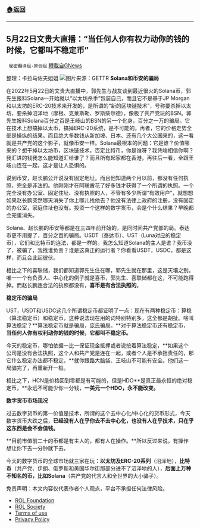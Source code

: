 ###  [:house:返回](README.md)
---


## 5月22日文贵大直播：“当任何人你有权力动你的钱的时候，它都叫不稳定币”
` 秘密翻译组-原创组` [轉載自GNews](https://gnews.org/zh-hans/2579852/)

整理：卡拉马佐夫姐姐
 ![](https://assets.gnews.org/wp-content/uploads/2022/05/20220522-5月22日文贵大直播：当任何人你有权利动你的钱的时候，它都叫不稳定币_1653265560.jpg)图片来源：GETTR 
**Solana和币安的骗局**
 
在2022年5月22日的文贵大直播中，郭先生与战友谈到最近很火的Solana币，郭先生报料Solana一开始就以“以太坊杀手”包装自己，而且它不是基于JP Morgan和以太坊的ERC-20技术来开发的，是所谓的“新的区块链技术”，号称要杀掉以太坊，要杀掉沼泽地（摩根、克莱斯勒、罗斯柴尔德），像极了共产党玩的BSN。郭先生报料Solana百分之百是王岐山的BSN的另一个化身，百分之一万的骗局。它在技术上想搞掉以太币，搞掉ERC-20系统，是不可能的。再者，它的价格走势全部是操纵的结果。而且绝大多数钱从新加坡、日本、还有几个大公国来的，这一看就是共产党的这个影子，就像币安一样。Solana最根本的问题：它是谁？价值哪来的？想干掉以太坊币，区块链技术，否定比特币，你是谁呀？我凭啥相信你啊？我汇进的钱我怎么能知道汇给谁了？而且所有起家都在香港，再往后一看，全跟王岐山连在一起，这才是让人恐惧的。
 
说到币安，赵长鹏公开说没有固定地址。而且他知道两个月以前，都没有任何执照，完全是非法的。他刚刚才在阿联酋花了好多钱才获得了一个所谓的执照。一个完全没有办公室、固定住址、没有执照的人，不管有多少所谓“有效用户”，就想想如果赵长鹏突然哪天消失了你上哪儿找他去？他没有法律上政府的注册，没有固定的办公室，家庭住址也没有。投资一个这样的数字货币，会是个什么结果？早晚都会完蛋消失。
 
Solana、赵长鹏的币安等都是在三四年前开始的，是同时间共产党部的局。泰达币更不用提了，百分之百的骗局。USDT（泰达币）、UST（Luna对应的稳定币），它们和比特币的连法，都是一样的。我怎么知道Solana的主人是谁？我币没了，被骗了，我找谁负责？谁是这真正的运行者？你看看USDT，USDC，都是这样，而且会此起彼伏。
 
相比之下的喜联储，我们都知道郭先生住在哪，郭先生就在那里，这是天壤之别。唯一一个有负责人、中心化的例子就是喜币，郭先生、喜联储都在这，不可能跑得掉。而赵长鹏连合法的执照都没有，**喜币是有合法执照的**。
 
**稳定币的骗局**
 
UST，USDT和USDC这几个所谓稳定币都证明了一点：现在有两种稳定币：算稳（算法稳定币）和稳定币，这种说法现在用的词特别特别多，这全都是胡扯。啥叫算法稳定？**算法稳定币就是骗局，庞氏骗局。**对于算法稳定币还有稳定币，**当任何人你有权利动你的钱的时候，它都叫不稳定币。**
 
今天的稳定币，哪怕依据一比一保证现金抵押或者说按着算法稳定，**如果这个公司是没有合法执照，这个人和共产党是连在一起，或者个人是不承担责任的，那它什么稳定办法都不稳定。**就你跟路大脑袋、王岐山不可能有安全。他们这一局骗完了，再重新开一桩。
 
相比之下，HCN是价格回到零都是有可能的，但是HDO**是真正最永恒的绝对稳定币，**永远不可能少你一分钱，**一美元一个HDO，永不能改变。**
 
**数字货币市场现况**
 
过去数字货币的第一价值是技术，所谓的这个去中心化/中心化的货币形式，今天数字货币大跌之后，**已经没有人在乎你去不去中心化，也没有人在乎技术，只在乎这东西是会不会值钱。**
 
**目前市值前二十的币都是有主人的，都有人在操作。**所以反过来说，有操作想让你下去一分钟就下去。
 
今天的数字货币的全球市场就三家在玩：**以太坊及ERC-20系列**（沼泽地），**比特币**（共产党、伊朗、俄罗斯和美国华尔街那部分进不了沼泽地的人），**后面上万种不知名的币，比如Solana**（共产党的代言人和全世界的大小骗子）。

免责声明：本文内容仅代表作者个人观点，平台不承担任何法律风险。
  
- [ROL Foundation](https://rolfoundation.org/)
- [ROL Society](https://rolsociety.org/)
- [Terms of use](https://gnews.org/terms-of-use-3/)
- [Privacy Policy](https://gnews.org/privacy-policy/)
